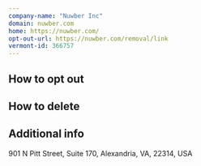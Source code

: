 ```yaml
---
company-name: "Nuwber Inc"
domain: nuwber.com
home: https://nuwber.com/
opt-out-url: https://nuwber.com/removal/link
vermont-id: 366757
---
```

## How to opt out




## How to delete




## Additional info




901 N Pitt Street, Suite 170, Alexandria, VA, 22314, USA













